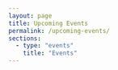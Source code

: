 ```yaml
---
layout: page
title: Upcoming Events
permalink: /upcoming-events/
sections:
  - type: "events"
    title: "Events"
---
```

